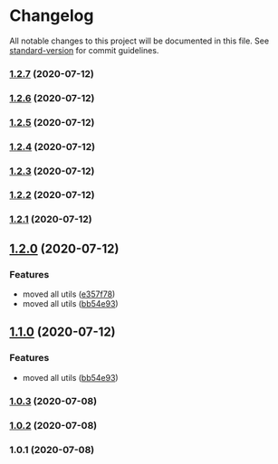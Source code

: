 # Changelog

All notable changes to this project will be documented in this file. See [standard-version](https://github.com/conventional-changelog/standard-version) for commit guidelines.

### [1.2.7](https://github.com/KL13NT/discord-utils/compare/v1.2.6...v1.2.7) (2020-07-12)

### [1.2.6](https://github.com/KL13NT/discord-utils/compare/v1.2.4...v1.2.6) (2020-07-12)

### [1.2.5](https://github.com/KL13NT/discord-utils/compare/v1.2.4...v1.2.5) (2020-07-12)

### [1.2.4](https://github.com/KL13NT/discord-utils/compare/v1.2.3...v1.2.4) (2020-07-12)

### [1.2.3](https://github.com/KL13NT/discord-utils/compare/v1.2.2...v1.2.3) (2020-07-12)

### [1.2.2](https://github.com/KL13NT/discord-utils/compare/v1.2.1...v1.2.2) (2020-07-12)

### [1.2.1](https://github.com/KL13NT/discord-utils/compare/v1.2.0...v1.2.1) (2020-07-12)

## [1.2.0](https://github.com/KL13NT/discord-utils/compare/v1.0.3...v1.2.0) (2020-07-12)


### Features

* moved all utils ([e357f78](https://github.com/KL13NT/discord-utils/commit/e357f788d960338d18fd602d754d0e2864d3bfb5))
* moved all utils ([bb54e93](https://github.com/KL13NT/discord-utils/commit/bb54e93d311a7ce994fe90af3a3ba70b407b9795))

## [1.1.0](https://github.com/KL13NT/discord-utils/compare/v1.0.3...v1.1.0) (2020-07-12)


### Features

* moved all utils ([bb54e93](https://github.com/KL13NT/discord-utils/commit/bb54e93d311a7ce994fe90af3a3ba70b407b9795))

### [1.0.3](https://github.com/KL13NT/discord-utils/compare/v1.0.2...v1.0.3) (2020-07-08)

### [1.0.2](https://github.com/KL13NT/discord-utils/compare/v1.0.1...v1.0.2) (2020-07-08)

### 1.0.1 (2020-07-08)
